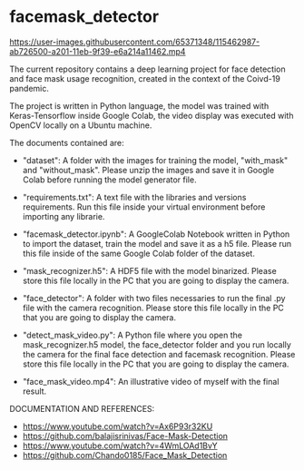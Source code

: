# facemask_detector

https://user-images.githubusercontent.com/65371348/115462987-ab726500-a201-11eb-9f39-e6a214a11462.mp4




The current repository contains a deep learning project for face detection and face mask usage recognition, created in the context of the Coivd-19 pandemic.


The project is written in Python language, the model was trained with Keras-Tensorflow inside Google Colab, the video display was executed with OpenCV locally on a Ubuntu machine.




The documents contained are:

- "dataset": A folder with the images for training the model, "with_mask" and "without_mask". Please unzip the images and save it in Google Colab before running the model generator file.

- "requirements.txt": A text file with the libraries and versions requirements. Run this file inside your virtual environment before importing any librarie.

- "facemask_detector.ipynb": A GoogleColab Notebook written in Python to import the dataset, train the model and save it as a h5 file. Please run this file inside of the same Google Colab folder of the dataset.

- "mask_recognizer.h5": A HDF5 file with the model binarized. Please store this file locally in the PC that you are going to display the camera.

- "face_detector": A folder with two files necessaries to run the final .py file with the camera recognition. Please store this file locally in the PC that you are going to display the camera.

- "detect_mask_video.py": A Python file where you open the mask_recognizer.h5 model, the face_detector folder and you run locally the camera for the final face detection and facemask recognition. Please store this file locally in the PC that you are going to display the camera.

- "face_mask_video.mp4": An illustrative video of myself with the final result.





DOCUMENTATION AND REFERENCES:

- https://www.youtube.com/watch?v=Ax6P93r32KU
- https://github.com/balajisrinivas/Face-Mask-Detection
- https://www.youtube.com/watch?v=4WmLOAd1BvY
- https://github.com/Chando0185/Face_Mask_Detection

